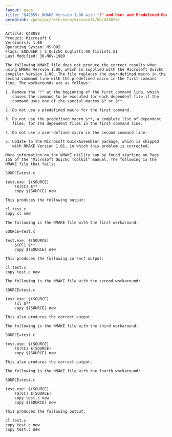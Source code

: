 ```yaml
---
layout: page
title: "Q48859: NMAKE Version 1.00 with "!" and User and Predefined Macros"
permalink: /pubs/pc/reference/microsoft/kb/Q48859/
---
```


	Article: Q48859
	Product: Microsoft C
	Version(s): 1.00
	Operating System: MS-DOS
	Flags: ENDUSER | S_QuickC buglist1.00 fixlist1.01
	Last Modified: 30-NOV-1989
	
	The following NMAKE file does not produce the correct results when
	using NMAKE Version 1.00, which is supplied with the Microsoft QuickC
	compiler Version 2.00. The file replaces the user-defined macro in the
	second command line with the predefined macro in the first command
	line. The workarounds are as follows:
	
	1. Remove the "!" at the beginning of the first command line, which
	   causes the command to be executed for each dependent file if the
	   command uses one of the special macros $? or $**.
	
	2. Do not use a predefined macro for the first command.
	
	3. Do not use the predefined macro $**, a complete list of dependent
	   files, for the dependent files in the first command line.
	
	4. Do not use a user-defined macro in the second command line.
	
	5. Update to the Microsoft QuickAssembler package, which is shipped
	   with NMAKE Version 1.01, in which this problem is corrected.
	
	More information on the NMAKE utility can be found starting on Page
	155 of the "Microsoft QuickC Toolkit" manual. The following is the
	NMAKE file that fails:
	
	SOURCE=test.c
	
	test.exe: $(SOURCE)
	    !$(CC) $**
	    copy $(SOURCE) new
	
	This produces the following output:
	
	cl test.c
	copy cl new
	
	The following is the NMAKE file with the first workaround:
	
	SOURCE=test.c
	
	test.exe: $(SOURCE)
	    $(CC) $**
	    copy $(SOURCE) new
	
	This produces the following correct output:
	
	cl test.c
	copy test.c new
	
	The following is the NMAKE file with the second workaround:
	
	SOURCE=test.c
	
	test.exe: $(SOURCE)
	    !cl $**
	    copy $(SOURCE) new
	
	This also produces the correct output.
	
	The following is the NMAKE file with the third workaround:
	
	SOURCE=test.c
	
	test.exe: $(SOURCE)
	    !$(CC) $(SOURCE)
	    copy $(SOURCE) new
	
	This also produces the correct output.
	
	The following is the NMAKE file with the fourth workaround:
	
	SOURCE=test.c
	
	test.exe: $(SOURCE)
	    !$(CC) $(SOURCE)
	    copy test.c new
	    copy $(SOURCE) new
	
	This produces the following output:
	
	cl test.c
	copy test.c new
	copy test.c new
